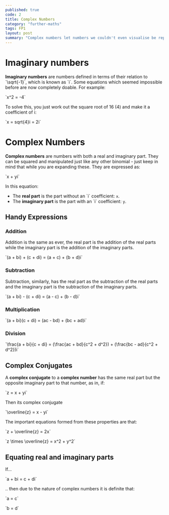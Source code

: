 ```yaml
---
published: true
code: 2
title: Complex Numbers
category: "further-maths"
tags: FP1
layout: post
summary: "Complex numbers let numbers we couldn't even visualise be represented easily and manipulated like any other binomial."
---
```



# Imaginary numbers

**Imaginary numbers** are numbers defined in terms of their relation to \`\sqrt{-1}\`, which is known as \`i\`. Some equations which seemed impossible before are now completely doable. For example:

\`x^2 = -4\`

To solve this, you just work out the square root of 16 (4) and make it a coefficient of i:

\`x = sqrt{4}i = 2i\`

# Complex Numbers

**Complex numbers** are numbers with both a real and imaginary part. They can be squared and manipulated just like any other binomial - just keep in mind that while you are expanding these. They are expressed as:

\`x + yi\`

In this equation:

* The **real part** is the part without an \`i\` coefficient: `x`.
* The **imaginary part** is the part with an \`i\` coefficient: `y`.

## Handy Expressions

### Addition

Addition is the same as ever, the real part is the addition of the real parts while the imaginary part is the addition of the imaginary parts.

\`(a + bi) + (c + di) = (a + c) + (b + d)i\`

### Subtraction

Subtraction, similarly, has the real part as the subtraction of the real parts and the imaginary part is the subtraction of the imaginary parts.

\`(a + bi) - (c + di) = (a - c) + (b - d)i\`

### Multiplication

\`(a + bi)(c + di) = (ac - bd) + (bc + ad)i\`

### Division

\`\frac{a + bi}{c + di} = (\frac{ac + bd}{c^2 + d^2}) + (\frac{bc - ad}{c^2 + d^2})i\`

## Complex Conjugates

A **complex conjugate** to a **complex number** has the same real part but the opposite imaginary part to that number, as in, if:

\`z = x + yi\`

Then its complex conjugate

\`\overline{z} = x - yi\`

The important equations formed from these properties are that:

\`z + \overline{z} = 2x\`

\`z \times \overline{z} = x^2 + y^2\`

## Equating real and imaginary parts

If...

\`a + bi = c + di\`

.. then due to the nature of complex numbers it is definite that:

\`a = c\`

\`b = d\`
